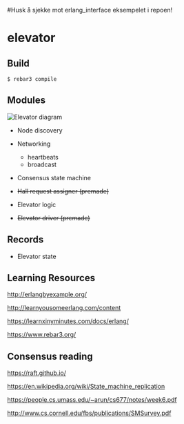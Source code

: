#Husk å sjekke mot erlang_interface eksempelet i repoen!

elevator
=====

Build
-----

    $ rebar3 compile



Modules
----
![Elevator diagram](https://github.com/TTK4145/project-wrong_on_so_many_levels/blob/master/doc/elevator_project.png)

* Node discovery

* Networking
    - heartbeats
    - broadcast

* Consensus state machine
* ~~Hall request assigner (premade)~~

* Elevator logic
* ~~Elevator driver (premade)~~

Records
----
* Elevator state


Learning Resources
-----

http://erlangbyexample.org/

http://learnyousomeerlang.com/content

https://learnxinyminutes.com/docs/erlang/

https://www.rebar3.org/

Consensus reading
-----

https://raft.github.io/

https://en.wikipedia.org/wiki/State_machine_replication

https://people.cs.umass.edu/~arun/cs677/notes/week6.pdf

http://www.cs.cornell.edu/fbs/publications/SMSurvey.pdf

